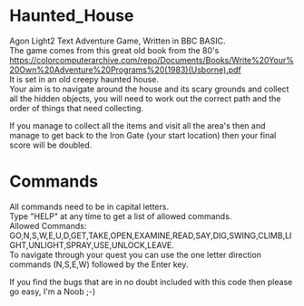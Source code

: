 # Haunted_House
Agon Light2 Text Adventure Game, Written in BBC BASIC.<BR>
The game comes from this great old book from the 80's <br> https://colorcomputerarchive.com/repo/Documents/Books/Write%20Your%20Own%20Adventure%20Programs%20(1983)(Usborne).pdf<br>
It is set in an old creepy haunted house.<BR>
Your aim is to navigate around the house and its scary grounds
and collect all the hidden objects, you will need to work out the correct path
and the order of things that need collecting.<BR>

If you manage to collect all the items and visit all the area's then and manage to get back to the Iron Gate (your start location) then your final score will be doubled.<BR>

# Commands
All commands need to be in capital letters.<BR>
Type "HELP" at any time to get a list of allowed commands.<BR>
Allowed Commands:<BR>
GO,N,S,W,E,U,D,GET,TAKE,OPEN,EXAMINE,READ,SAY,DIG,SWING,CLIMB,LIGHT,UNLIGHT,SPRAY,USE,UNLOCK,LEAVE.<BR>
To navigate through your quest you can use the one letter direction commands (N,S,E,W) followed by the Enter key.<BR>

If you find the bugs that are in no doubt included with this code then please go easy, I'm a Noob ;-)<BR>

